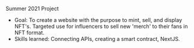 Summer 2021 Project
- Goal: To create a website with the purpose to mint, sell, and display NFT's. Targeted use for influencers to sell new 'merch' to their fans in NFT format.
- Skills learned: Connecting APIs, creating a smart contract, NextJS. 
